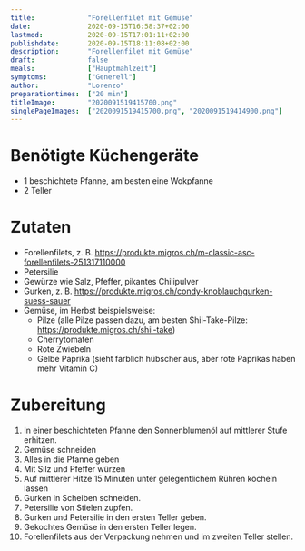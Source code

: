 ```yaml
---
title:             "Forellenfilet mit Gemüse"
date:              2020-09-15T16:58:37+02:00
lastmod:           2020-09-15T17:01:11+02:00
publishdate:       2020-09-15T18:11:08+02:00
description:       "Forellenfilet mit Gemüse"
draft:             false
meals:             ["Hauptmahlzeit"]
symptoms:          ["Generell"]
author:            "Lorenzo"
preparationtimes:  ["20 min"]
titleImage:        "2020091519415700.png"
singlePageImages:  ["2020091519415700.png", "2020091519414900.png"]
---
```


# Benötigte Küchengeräte
- 1 beschichtete Pfanne, am besten eine Wokpfanne 
- 2 Teller

# Zutaten
- Forellenfilets, z. B. https://produkte.migros.ch/m-classic-asc-forellenfilets-251317110000
- Petersilie
- Gewürze wie Salz, Pfeffer, pikantes Chilipulver
- Gurken, z. B. https://produkte.migros.ch/condy-knoblauchgurken-suess-sauer
- Gemüse, im Herbst beispielsweise: 
  - Pilze (alle Pilze passen dazu, am besten Shii-Take-Pilze: https://produkte.migros.ch/shii-take)
  - Cherrytomaten
  - Rote Zwiebeln
  - Gelbe Paprika (sieht farblich hübscher aus, aber rote Paprikas haben mehr Vitamin C)

 # Zubereitung
 
1. In einer beschichteten Pfanne den Sonnenblumenöl auf mittlerer Stufe erhitzen.
2. Gemüse schneiden
3. Alles in die Pfanne geben
4. Mit Silz und Pfeffer würzen
5. Auf mittlerer Hitze 15 Minuten unter gelegentlichem Rühren köcheln lassen
6. Gurken in Scheiben schneiden.
7. Petersilie von Stielen zupfen.
8. Gurken und Petersilie in den ersten Teller geben.
9. Gekochtes Gemüse in den ersten Teller legen.
10. Forellenfilets aus der Verpackung nehmen und im zweiten Teller stellen.